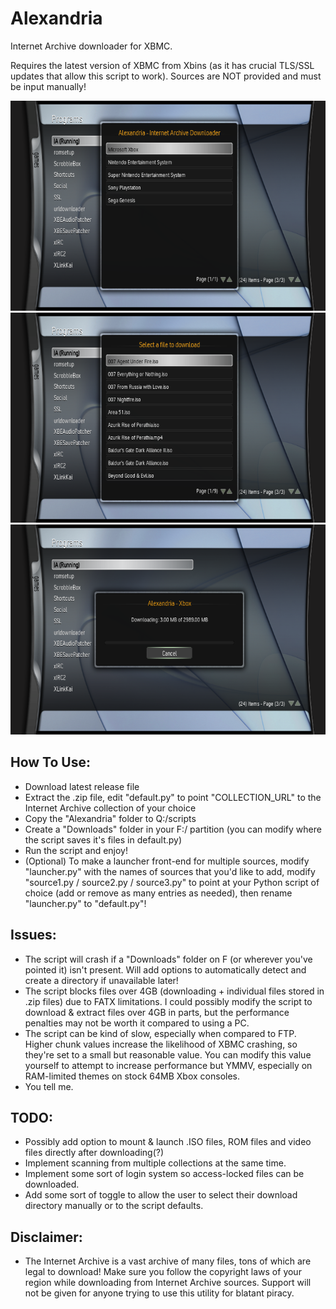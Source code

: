 # Alexandria
Internet Archive downloader for XBMC. 

Requires the latest version of XBMC from Xbins (as it has crucial TLS/SSL updates that allow this script to work). Sources are NOT provided and must be input manually!

![1](screenshots/1.bmp)
![2](screenshots/2.bmp)
![3](screenshots/3.bmp)

## How To Use:
- Download latest release file
- Extract the .zip file, edit "default.py" to point "COLLECTION_URL" to the Internet Archive collection of your choice 
- Copy the "Alexandria" folder to Q:/scripts
- Create a "Downloads" folder in your F:/ partition (you can modify where the script saves it's files in default.py)
- Run the script and enjoy!
- (Optional) To make a launcher front-end for multiple sources, modify "launcher.py" with the names of sources that you'd like to add, modify "source1.py / source2.py / source3.py" to point at your Python script of choice (add or remove as many entries as needed), then rename "launcher.py" to "default.py"!

## Issues:
- The script will crash if a "Downloads" folder on F (or wherever you've pointed it) isn't present. Will add options to automatically detect and create a directory if unavailable later!
- The script blocks files over 4GB (downloading + individual files stored in .zip files) due to FATX limitations. I could possibly modify the script to download & extract files over 4GB in parts, but the performance penalties may not be worth it compared to using a PC.
- The script can be kind of slow, especially when compared to FTP. Higher chunk values increase the likelihood of XBMC crashing, so they're set to a small but reasonable value. You can modify this value yourself to attempt to increase performance but YMMV, especially on RAM-limited themes on stock 64MB Xbox consoles.
- You tell me.

## TODO:
- Possibly add option to mount & launch .ISO files, ROM files and video files directly after downloading(?)
- Implement scanning from multiple collections at the same time.
- Implement some sort of login system so access-locked files can be downloaded.
- Add some sort of toggle to allow the user to select their download directory manually or to the script defaults.

## Disclaimer:
- The Internet Archive is a vast archive of many files, tons of which are legal to download! Make sure you follow the copyright laws of your region while downloading from Internet Archive sources. Support will not be given for anyone trying to use this utility for blatant piracy. 
